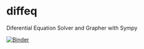 # diffeq
Diferential Equation Solver and Grapher with Sympy 

[![Binder](https://mybinder.org/badge_logo.svg)](https://mybinder.org/v2/gh/ndharari/diffeq/HEAD)
